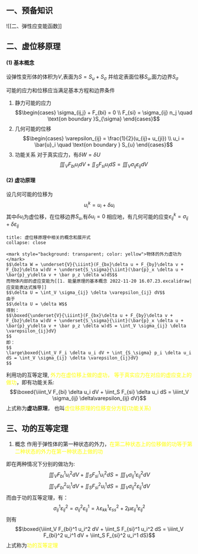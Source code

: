 ## 一、预备知识
![[二、弹性应变能函数]]

## 二、虚位移原理
#### (1) 基本概念
设弹性变形体的体积为$V$,表面为$S=S_u + S_\sigma$
并给定表面位移$S_u$,面力边界$S_{\sigma}$

可能的应力和位移应当满足基本方程和边界条件
1. 静力可能的应力
$$\begin{cases}
\sigma_{ij,j} + F_{bi} = 0 \\ 
F_{si} = \sigma_{ij} n_j \quad  \text{on boundary }S_{\sigma}
\end{cases}$$
2. 几何可能的位移
$$\begin{cases}
\varepsilon_{ij} = \frac{1}{2}(u_{ij}+ u_{ji}) \\
u_i = \bar{u}_i \quad \text{on boundary } S_{u}
\end{cases}$$
3. 功能关系
对于真实应力，有$\delta W = \delta U$
$$\iiint_V F_{bi} u_i dV + \iint_S F_{si} u_i dS = \iiint_V \sigma_{ij}\varepsilon_{ij}dV$$
#### (2) 虚功原理
设几何可能的位移为
$$u_i^k = u_i + \delta u_i$$
其中$\delta u_i$为虚位移，在位移边界$S_u$,有$\delta u_i =0$
相应地，有几何可能的应变$\varepsilon_{ij}^k =\sigma_{ij} + \delta \varepsilon_{ij}$

`````ad-note
title: 虚位移原理中相关的概念和展开式
collapse: close

<mark style="background: transparent; color: yellow">物体的外力虚功为</mark> 
$$\delta W = \underset{V}{\iiint}(F_{bx}\delta u + F_{by}\delta v + F_{bz}\delta w)dV + \underset{S_\sigma}{\iint}(\bar{p}_x \delta u + \bar{p}_y\delta v + \bar p_z \delta w)dS$$
而物体内部的虚应变能为[[1. 能量原理的基本概念 2022-11-20 16.07.23.excalidraw|应变能表达式推导]]
$$\delta U = \int_V \sigma_{ij} \delta \varepsilon_{ij} dV$$
由于
$$\delta U = \delta W$$
得到：
$$\boxed{\underset{V}{\iiint}(F_{bx}\delta u + F_{by}\delta v + F_{bz}\delta w)dV + \underset{S_\sigma}{\iint}(\bar{p}_x \delta u + \bar{p}_y\delta v + \bar p_z \delta w)dS = \int_V \sigma_{ij} \delta \varepsilon_{ij}dV}
$$
即：
$$
\large\boxed{\int_V F_i \delta u_i dV + \int_{S_\sigma} p_i \delta u_i dS = \int_V \sigma_{ij} \delta \varepsilon_{ij}dV}
$$
`````

利用功的互等定理, <mark style="background: transparent; color: yellow">外力在虚位移上做的虚功， 等于真实应力在对应的虚应变上的做功</mark>，即有功能关系:
$$\boxed{\iiint_V F_{bi} \delta u_i dV + \iint_S F_{si} \delta u_i dS = \iiint_V \sigma_{ij} \delta\varepsilon_{ij} dV}$$
上式称为**虚功原理**， 也叫<mark style="background: transparent; color: yellow">虚位移原理的位移变分方程(功能关系)</mark>

## 三、功的互等定理
1. 概念
作用于弹性体的第一种状态的外力，<mark style="background: transparent; color: yellow">在第二种状态上的位移做的功等于第二种状态的外力在第一种状态上做的功</mark>

即在两种情况下分别的做功为:
$$\iiint_V F_{bi}^1 u_i^2 dV +  \iint_S F_{si}^1 u_i^2 dS = \iiint_V \sigma_{ij}^1 \varepsilon_{ij}^2 dV$$
$$\iiint_V F_{bi}^2 u_i^1 dV +  \iint_S F_{si}^2 u_i^1 dS = \iiint_V \sigma_{ij}^2 \varepsilon_{ij}^1 dV$$
而由于功的互等定理，有：
$$\sigma^1_{ij}\varepsilon_{ij}^2 = \sigma_{ij}^2 \varepsilon_{ij}^1 = \lambda\varepsilon_{kk}^1 \varepsilon_{ss}^2 +2\mu \varepsilon_{ij}^1 \varepsilon_{ij}^2$$
则有
$$\boxed{\iiint_V F_{bi}^1 u_i^2 dV +  \iint_S F_{si}^1 u_i^2 dS  = \iiint_V F_{bi}^2 u_i^1 dV +  \iint_S F_{si}^2 u_i^1 dS}$$
上式称为<mark style="background: transparent; color: yellow">功的互等定理</mark>
